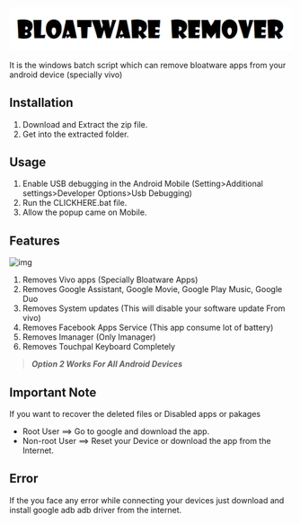 <img src="/Images/img2.png" alt="spotDL"/>

It is the windows batch script which can remove bloatware apps from your android device (specially vivo)


## Installation

1. Download and Extract the zip file. 
2. Get into the extracted folder.


## Usage

1. Enable USB debugging in the Android Mobile (Setting>Additional settings>Developer Options>Usb Debugging)
2. Run the CLICKHERE.bat file.
3. Allow the popup came on Mobile.

## Features

![img](https://user-images.githubusercontent.com/80062969/144720033-88d4c3f4-a41a-48eb-8dcc-307487e9c5af.png)

1. Removes Vivo apps (Specially Bloatware Apps)
2. Removes Google Assistant, Google Movie, Google Play Music, Google Duo 
3. Removes System updates (This will disable your software update From vivo)
4. Removes Facebook Apps Service (This app consume lot of battery)
5. Removes Imanager (Only Imanager)
6. Removes Touchpal Keyboard Completely

> **_Option 2 Works For All Android Devices_**

## Important Note

If you want to recover the deleted files or Disabled apps or pakages

- Root User ==> Go to google and download the app.
- Non-root User ==> Reset your Device or download the app from the Internet.


## Error

If the you face any error while connecting your devices just download and install google adb adb driver from the internet.

